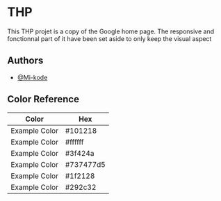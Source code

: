 # THP

This THP projet is a copy of the Google home page.
The responsive and fonctionnal part of it have been set aside to only keep the visual aspect

## Authors

- [@Mi-kode](https://github.com/Mi-kode)

## Color Reference

| Color             | Hex                                                                |
| ----------------- | ------------------------------------------------------------------ |
| Example Color | #101218 |
| Example Color | #ffffff |
| Example Color | #3f424a |
| Example Color | #737477d5 |
| Example Color | #1f2128 |
| Example Color | #292c32 |

